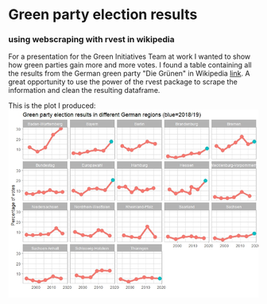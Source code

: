 # Green party election results
### using webscraping with rvest in wikipedia

For a presentation for the Green Initiatives Team at work I wanted to show how green parties gain more and more votes. I found a table containing all the results from the German green party "Die Grünen" in Wikipedia [link](https://de.wikipedia.org/wiki/Liste_der_Wahlergebnisse_und_Regierungsbeteiligungen_von_B%C3%BCndnis_90/Die_Gr%C3%BCnen). A great opportunity to use the power of the rvest package to scrape the information and clean the resulting dataframe.

This is the plot I produced:
![result](elections_green_party.jpeg)
